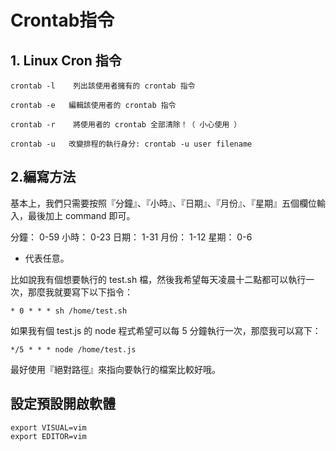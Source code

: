 # Crontab指令

## 1. Linux Cron 指令

    crontab -l    列出該使用者擁有的 crontab 指令

    crontab -e   編輯該使用者的 crontab 指令

    crontab -r    將使用者的 crontab 全部清除！（ 小心使用 ）

    crontab -u   改變排程的執行身分: crontab -u user filename


## 2.編寫方法

基本上，我們只需要按照『分鐘』、『小時』、『日期』、『月份』、『星期』五個欄位輸入，最後加上 command 即可。 


分鐘： 0-59
小時： 0-23
日期： 1-31
月份： 1-12
星期： 0-6
* 代表任意。

比如說我有個想要執行的 test.sh 檔，然後我希望每天凌晨十二點都可以執行一次，那麼我就要寫下以下指令：
```
* 0 * * * sh /home/test.sh
```
如果我有個 test.js 的 node 程式希望可以每 5 分鐘執行一次，那麼我可以寫下：
```
*/5 * * * node /home/test.js
```
最好使用『絕對路徑』來指向要執行的檔案比較好哦。


## 設定預設開啟軟體
```
export VISUAL=vim
export EDITOR=vim
```